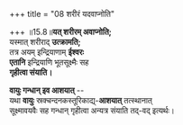 +++
title = "08 शरीरं यदवाप्नोति"

+++
॥15.8॥**यत् शरीरम् अवाप्नोति;**  
यस्मात् शरीराद् **उत्क्रामति;**  
तत्र अयम् इन्द्रियाणाम् **ईश्वरः**  
**एतानि** इन्द्रियाणि भूतसूक्ष्मैः सह  
**गृहीत्वा संयाति।**  

**वायुः गन्धान् इव आशयात्** --  
यथा **वायुः** स्रक्चन्दनकस्तूरिकाद्य्-**आशयात्** तत्स्थानात्  
सूक्ष्मावयवैः सह गन्धान् गृहीत्वा अन्यत्र संयाति तद्-वद् इत्यर्थः। 


